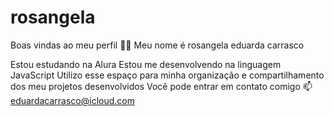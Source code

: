 # rosangela
Boas vindas ao meu perfil 💙💙
Meu nome é rosangela eduarda carrasco

Estou estudando na Alura
Estou me desenvolvendo na linguagem JavaScript
Utilizo esse espaço para minha organização e compartilhamento dos meu projetos desenvolvidos
Você pode entrar em contato comigo 📫
eduardacarrasco@icloud.com
